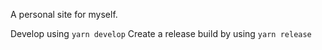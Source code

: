 A personal site for myself.

Develop using `yarn develop`
Create a release build by using `yarn release`